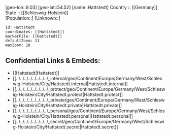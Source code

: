 ﻿---
location: [54.52,9.03] 
mapzoom: [7,12] 
mapmarker: city 
type: City
tags:
- geo/City


SpocWebEntityId: 30803
isDeleted: false
confidential: public

---
[geo-lon::9.03] 
[geo-lat::54.52] 
[name::Hattstedt] 
Country :: [[Germany]]  
State :: [[Schleswig-Holstein]]  
[Population::] 
[Unknown::] 


```leaflet
id: Hattstedt
coordinates: [[Hattstedt]] 
markerFile: [[Hattstedt]] 
defaultZoom: 11 
maxZoom: 18
```


## Confidential Links & Embeds: 
- [[Hattstedt|Hattstedt]]  
- [[../../../../../../../../_internal/geo/Continent/Europe/Germany/West/Schleswig-Holstein/City/Hattstedt.internal|Hattstedt.internal]] 
- [[../../../../../../../../_protect/geo/Continent/Europe/Germany/West/Schleswig-Holstein/City/Hattstedt.protect|Hattstedt.protect]] 
- [[../../../../../../../../_private/geo/Continent/Europe/Germany/West/Schleswig-Holstein/City/Hattstedt.private|Hattstedt.private]] 
- [[../../../../../../../../_personal/geo/Continent/Europe/Germany/West/Schleswig-Holstein/City/Hattstedt.personal|Hattstedt.personal]] 
- [[../../../../../../../../_secret/geo/Continent/Europe/Germany/West/Schleswig-Holstein/City/Hattstedt.secret|Hattstedt.secret]] 

